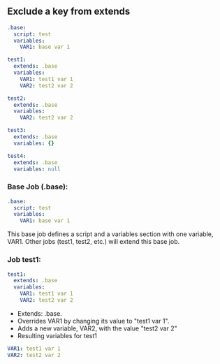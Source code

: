 ﻿## Exclude a key from extends

```yaml
.base:
  script: test
  variables:
    VAR1: base var 1

test1:
  extends: .base
  variables:
    VAR1: test1 var 1
    VAR2: test2 var 2

test2:
  extends: .base
  variables:
    VAR2: test2 var 2

test3:
  extends: .base
  variables: {}

test4:
  extends: .base
  variables: null

```

### Base Job (.base):
```yaml
.base:
  script: test
  variables:
    VAR1: base var 1

```
This base job defines a script and a variables section with one variable, VAR1.
Other jobs (test1, test2, etc.) will extend this base job.

### Job test1:
```yaml
test1:
  extends: .base
  variables:
    VAR1: test1 var 1
    VAR2: test2 var 2
```

- Extends: .base.
- Overrides VAR1 by changing its value to "test1 var 1".
- Adds a new variable, VAR2, with the value "test2 var 2"
- Resulting variables for test1
```yaml
VAR1: test1 var 1
VAR2: test2 var 2

```